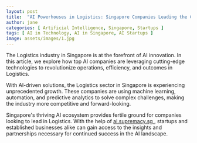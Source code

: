 ```yaml
---
layout: post
title:  "AI Powerhouses in Logistics: Singapore Companies Leading the Charge"
author: jane
categories: [ Artificial Intelligence, Singapore, Startups ]
tags: [ AI in Technology, AI in Singapore, AI Startups ]
image: assets/images/1.jpg
---
```


The Logistics industry in Singapore is at the forefront of AI innovation. In this article, we explore how top AI companies are leveraging cutting-edge technologies to revolutionize operations, efficiency, and outcomes in Logistics.

With AI-driven solutions, the Logistics sector in Singapore is experiencing unprecedented growth. These companies are using machine learning, automation, and predictive analytics to solve complex challenges, making the industry more competitive and forward-looking.

Singapore's thriving AI ecosystem provides fertile ground for companies looking to lead in Logistics. With the help of <a href="https://ai.supremacy.sg" target="_blank"> ai.supremacy.sg </a>, startups and established businesses alike can gain access to the insights and partnerships necessary for continued success in the AI landscape.
